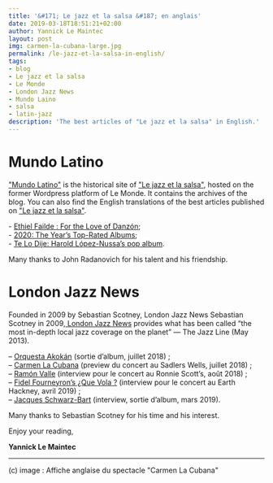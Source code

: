 ```yaml
---
title: '&#171; Le jazz et la salsa &#187; en anglais'
date: 2019-03-18T18:51:21+02:00
author: Yannick Le Maintec
layout: post
img: carmen-la-cubana-large.jpg
permalink: /le-jazz-et-la-salsa-in-english/
tags:
- blog
- Le jazz et la salsa
- Le Monde
- London Jazz News
- Mundo Laino
- salsa
- latin-jazz
description: 'The best articles of "Le jazz et la salsa" in English.'
---
```


# Mundo Latino

["Mundo Latino"](https://www.lemonde.fr/blog/mundolatino/) is the historical site of ["Le jazz et la salsa"](https://www.lemonde.fr/le-jazz-et-la-salsa/), hosted on the former Wordpress platform of Le Monde. It contains  the archives of the blog. You can also find the English translations of the best articles published on ["Le jazz et la salsa"](https://www.lemonde.fr/le-jazz-et-la-salsa/).

<p>- <a href="https://www.lemonde.fr/blog/mundolatino/2021/04/29/ethiel-failde-for-the-love-of-danzon/">Ethiel Failde : For the Love of Danzón</a>;<br/>
- <a href="https://www.lemonde.fr/blog/mundolatino/2021/02/12/2020-the-years-top-rated-albums-2/">2020: The Year’s Top-Rated Albums</a>;<br/>
- <a href="https://www.lemonde.fr/blog/mundolatino/2020/09/16/te-lo-dije-harold-lopez-nussa-pop-album/">Te Lo Dije: Harold López-Nussa’s pop album</a>.
</p>

<p>Many thanks to John Radanovich for his talent and his friendship.</p>


# London Jazz News 

Founded in 2009 by Sebastian Scotney, London Jazz News Sebastian Scotney in 2009,[ London Jazz News](https://londonjazznews.com/about-us/) provides what has been called “the most in-depth local jazz coverage on the planet” — The Jazz Line (May 2013). 

<p>– <a href="http://www.londonjazznews.com/2018/07/feature-orquesta-akokan.html" target="_blank" rel="noopener">Orquesta Akokán</a> (sortie d’album, juillet 2018) ;<br>
– <a href="http://www.londonjazznews.com/2018/07/preview-carmen-la-cubana-uk-premiere.html" target="_blank" rel="noopener">Carmen La Cubana</a> (preview du concert au Sadlers Wells, juillet 2018) ;<br>
– <a href="http://www.londonjazznews.com/2018/08/interview-ramon-valle-at-ronnie-scotts.html" target="_blank" rel="noopener">Ramón Valle</a> (interview pour le concert au Ronnie Scott’s, août 2018) ;<br>
– <a href="http://www.londonjazznews.com/2019/04/preview-fidel-fourneyrons-que-vola.html" target="_blank" rel="noopener">Fidel Fourneyron’s ¿Que Vola ?</a> (interview pour le concert au Earth Hackney, avril 2019) ;<br>
– <a href="http://www.londonjazznews.com/2019/03/interview-jacques-schwarz-bart-new.html" target="_blank" rel="noopener">Jacques Schwarz-Bart</a> (interview, sortie d’album, mars 2019).</p>
<p>Many thanks to Sebastian Scotney for his time and his interest.</p>


Enjoy your reading,

**Yannick Le Maintec**

---
(c) image : Affiche anglaise du spectacle "Carmen La Cubana"